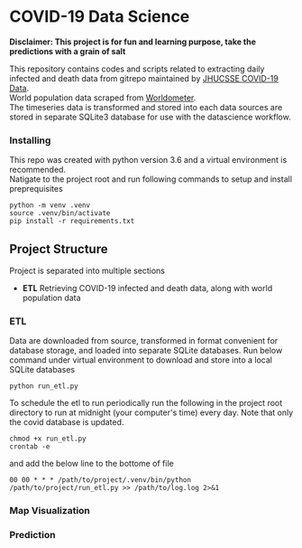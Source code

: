 # COVID-19 Data Science


**Disclaimer: This project is for fun and learning purpose, take the predictions with a grain of salt**

This repository contains codes and scripts related to extracting daily infected and death data from gitrepo maintained by [JHUCSSE COVID-19 Data](https://github.com/CSSEGISandData/COVID-19).  
World population data scraped from [Worldometer](https://www.worldometers.info/world-population/population-by-country/).  
The timeseries data is transformed and stored into each data sources are stored in separate SQLite3 database for use with the datascience workflow.

### Installing

This repo was created with python version 3.6 and a virtual environment is recommended.  
Natigate to the project root and run following commands to setup and install preprequisites

```
python -m venv .venv
source .venv/bin/activate
pip install -r requirements.txt
```

## Project Structure

Project is separated into multiple sections
- **ETL** Retrieving COVID-19 infected and death data, along with world population data 

### ETL 

Data are downloaded from source, transformed in format convenient for database storage, and loaded into separate SQLite databases.
Run below command under virtual environment to download and store into a local SQLite databases
```
python run_etl.py
```
To schedule the etl to run periodically run the following in the project root directory to run at midnight (your computer's time) every day. Note that only the covid database is updated.
```
chmod +x run_etl.py
crontab -e 
```
and add the below line to the bottome of file
```
00 00 * * * /path/to/project/.venv/bin/python /path/to/project/run_etl.py >> /path/to/log.log 2>&1
```

### Map Visualization



### Prediction